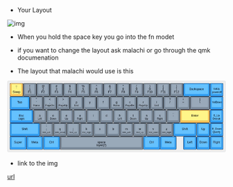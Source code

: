- Your Layout

![img](https://github.com/banana-llarma/the-lochlan-keyboard-project/blob/main/img/lochlan's-65%25-keyboard.jpg)

- When you hold the space key you go into the fn modet

- if you want to change the layout ask malachi or go through the qmk documenation


- The layout that malachi would use is this

![img](https://github.com/banana-llarma/the-lochlan-keyboard/blob/main/img/malachi's-65%25-keyboard-layout.jpg)

- link to the img

[url](http://www.keyboard-layout-editor.com/#/gists/fbfb81abdc96917af2835958454056f1)


